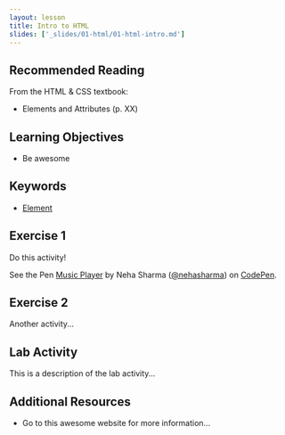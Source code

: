 ```yaml
---
layout: lesson
title: Intro to HTML
slides: ['_slides/01-html/01-html-intro.md']
---
```


## Recommended Reading

From the HTML & CSS textbook:

- Elements and Attributes (p. XX)

## Learning Objectives

- Be awesome

## Keywords

- [Element](https://developer.mozilla.org/en/docs/Web/HTML/Element)

## Exercise 1

Do this activity!

<p data-height="268" data-theme-id="0" data-slug-hash="rVVYEG" data-default-tab="result" data-user="nehasharma" class='codepen'>See the Pen <a href='http://codepen.io/nehasharma/pen/rVVYEG/'>Music Player</a> by Neha Sharma (<a href='http://codepen.io/nehasharma'>@nehasharma</a>) on <a href='http://codepen.io'>CodePen</a>.</p>
<script async src="//assets.codepen.io/assets/embed/ei.js"></script>

## Exercise 2

Another activity...

## Lab Activity

This is a description of the lab activity...

## Additional Resources

- Go to this awesome website for more information...
